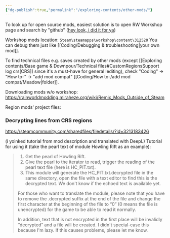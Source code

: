 ```yaml
---
{"dg-publish":true,"permalink":"/exploring-contents/other-mods/"}
---
```


To look up for open source mods, easiest solution is to open RW Workshop page and search by "github" ([hey look, i did it for ya](https://steamcommunity.com/workshop/browse/?appid=312520&searchtext=github))

Workshop mods location: 
`Steam\steamapps\workshop\content\312520`
You can debug them just like [[Coding/Debugging & troubleshooting\|your own mod]]. 

To find technical files e.g. saves created by other mods (except [[Exploring contents/Base game & Downpour/Technical files#CustomRegionsSupport log crs\|CRS]] since it's a must-have for general lediting), check "Coding" -> "How to-" -> "add mod compat" [[Coding/How to-/add mod compat/Meadow\|folder]].

Downloading mods w/o workshop: 
https://rainworldmodding.miraheze.org/wiki/Remix_Mods_Outside_of_Steam

Region mods' project files:


### Decrypting lines from CRS regions
https://steamcommunity.com/sharedfiles/filedetails/?id=3213183426

(i yoinked tutorial from mod description and translated with DeepL)
Tutorial for using it (take the pearl text of module Howling Rift as an example):
> 1. Get the pearl of Howling Rift.
> 2. Give the pearl to the iterator to read, trigger the reading of the pearl text file (here is HC_PIT.txt).
> 3. This module will generate the HC_PIT.txt.decrypted file in the same directory, open the file with a text editor to find this is the decrypted text.
> We don't know if the echoed text is available yet.
> 
> For those who want to translate the module, please note that you have to remove the .decrypted suffix at the end of the file and change the first character at the beginning of the file to “0” (0 means the file is unencrypted) for the game to be able to read it normally.
> 
> In addition, text that is not encrypted in the first place will be invalidly “decrypted” and a file will be created. I didn't special-case this because I'm lazy. If this causes problems, please let me know.
